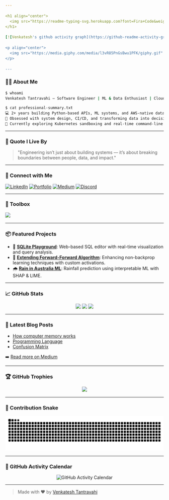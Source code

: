 ```yaml
---

<h1 align="center">
  <img src="https://readme-typing-svg.herokuapp.com?font=Fira+Code&weight=500&size=30&pause=1000&color=1ABC9C&center=true&vCenter=true&width=800&lines=Breaking+monoliths+%26+building+micro+wonders+%F0%9F%92%A5;Welcome+to+my+Terminal-themed+space!">
</h1>

[![Venkatesh's github activity graph](https://github-readme-activity-graph.vercel.app/graph?username=venkateshtantravahi&theme=dracula)](https://github.com/venkateshtantravahi/github-readme-activity-graph)

<p align="center">
  <img src="https://media.giphy.com/media/l3vR85PnGsBwu1PFK/giphy.gif" width="100%" alt="animated banner"/>
</p>

---
```


### 👨‍💻 About Me

```bash
$ whoami
Venkatesh Tantravahi — Software Engineer | ML & Data Enthusiast | Cloud Native Builder
```

```bash
$ cat professional-summary.txt
💻 2+ years building Python-based APIs, ML systems, and AWS-native data pipelines.
🧠 Obsessed with system design, CI/CD, and transforming data into decisions.
🔭 Currently exploring Kubernetes sandboxing and real-time command-line simulation apps.
```

---

### 🧠 Quote I Live By

> "Engineering isn’t just about building systems — it’s about breaking boundaries between people, data, and impact."

---

### 🔗 Connect with Me

[![LinkedIn](https://img.shields.io/badge/-LinkedIn-blue?style=for-the-badge&logo=Linkedin&logoColor=white)](https://www.linkedin.com/in/venkateshtantravahi/)
[![Portfolio](https://img.shields.io/badge/Portfolio-%23000000?style=for-the-badge&logo=About.me&logoColor=white)](https://venkateshtantravahi.netlify.app/)
[![Medium](https://img.shields.io/badge/Medium-%2312100E.svg?style=for-the-badge&logo=medium&logoColor=white)](https://vtantravahi.medium.com/)
[![Discord](https://img.shields.io/badge/Discord-%237289DA.svg?style=for-the-badge&logo=discord&logoColor=white)](https://discord.gg/WVbk79e6nh)

---

### 🧰 Toolbox

<img src="https://skillicons.dev/icons?i=python,django,fastapi,flask,aws,docker,kubernetes,mysql,sqlite,postgresql,git,vscode,github,tensorflow,pytorch,scikit-learn,pandas,numpy,react" />

---

### 📦 Featured Projects

- 🚀 [**SQLite Playground**](https://github.com/venkateshtantravahi/sqlite-playground): Web-based SQL editor with real-time visualization and query analysis.
- 🧠 [**Extending Forward-Forward Algorithm**](https://github.com/venkateshtantravahi/forward-forward-extension): Enhancing non-backprop learning techniques with custom activations.
- 🌧️ [**Rain in Australia ML**](https://github.com/venkateshtantravahi/rain-in-australia): Rainfall prediction using interpretable ML with SHAP & LIME.

---

### 📈 GitHub Stats

<p align="center">
  <img src="https://github-readme-stats.vercel.app/api?username=venkateshtantravahi&show_icons=true&theme=tokyonight" />
  <img src="https://github-readme-stats.vercel.app/api/top-langs/?username=venkateshtantravahi&layout=compact&theme=tokyonight" />
  <img src="https://github-readme-streak-stats.herokuapp.com/?user=venkateshtantravahi&theme=tokyonight" />
</p>

---

### 📕 Latest Blog Posts

<!-- BLOG-POST-LIST:START -->
- [How computer memory works](https://vtantravahi.medium.com/how-computer-memory-works-c4eac0f0b3d3)
- [Programming Language](https://vtantravahi.medium.com/programming-language-2f428f09adf5)
- [Confusion Matrix](https://vtantravahi.medium.com/confusion-matrix-96fb002e13d1)
<!-- BLOG-POST-LIST:END -->

➡️ [Read more on Medium](https://medium.com/@vtantravahi)

---

### 🏆 GitHub Trophies

<p align="center">
  <img src="https://github-profile-trophy.vercel.app/?username=venkateshtantravahi&theme=darkhub&row=1&column=6" />
</p>

---

### 🐍 Contribution Snake

![snake gif](https://raw.githubusercontent.com/venkateshtantravahi/venkateshtantravahi/output/github-contribution-grid-snake.svg)

---

### 📅 GitHub Activity Calendar

<p align="center">
  <img src="https://github.com/venkateshtantravahi/venkateshtantravahi/blob/main/assets/github-calendar.svg" alt="GitHub Activity Calendar" />
</p>


---

> Made with ❤️ by [Venkatesh Tantravahi](https://github.com/venkateshtantravahi)
